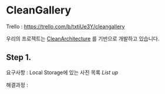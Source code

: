 # CleanGallery
Trello : https://trello.com/b/txtiUe3Y/cleangallery

우리의 프로젝트는 [CleanArchitecture][cleancode] 를 기반으로 개발하고 있습니다.

## Step 1.
요구사항 : Local Storage에 있는 사진 목록 _List up_

해결과정 :



 [cleancode]: https://github.com/bufferapp/clean-architecture-components-boilerplate
